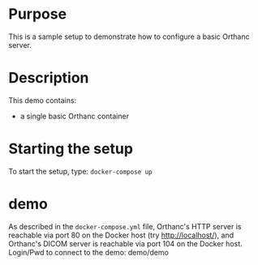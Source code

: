 # Purpose

This is a sample setup to demonstrate how to configure a basic Orthanc
server.

# Description

This demo contains:

- a single basic Orthanc container

# Starting the setup

To start the setup, type: `docker-compose up`

# demo

As described in the `docker-compose.yml` file, Orthanc's HTTP server is
reachable via port 80 on the Docker host (try
[http://localhost/](http://localhost/)), and Orthanc's DICOM server is
reachable via port 104 on the Docker host.
Login/Pwd to connect to the demo: demo/demo
